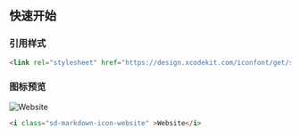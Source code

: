 ## 快速开始

### 引用样式
```html
<link rel="stylesheet" href="https://design.xcodekit.com/iconfont/get/sd-markdown-icon.css">          
```
### 图标预览
 
![Website](https://design.xcodekit.com/iconfont/preview/sd-markdown-icon/sd-markdown-icon-website.32x.png)
```html
<i class="sd-markdown-icon-website" >Website</i>
```
 

